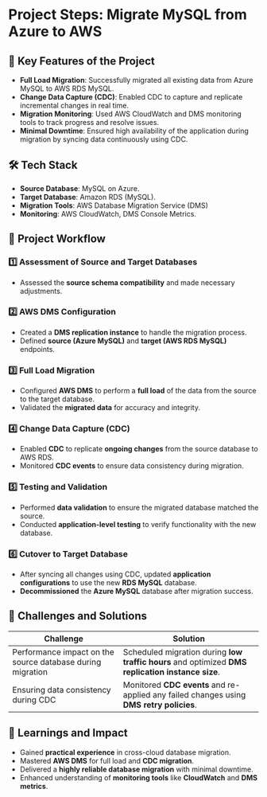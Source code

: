 # Project Steps: Migrate MySQL from Azure to AWS

## 🌟 Key Features of the Project
- **Full Load Migration**: Successfully migrated all existing data from Azure MySQL to AWS RDS MySQL.
- **Change Data Capture (CDC)**: Enabled CDC to capture and replicate incremental changes in real time.
- **Migration Monitoring**: Used AWS CloudWatch and DMS monitoring tools to track progress and resolve issues.
- **Minimal Downtime**: Ensured high availability of the application during migration by syncing data continuously using CDC.

## 🛠 Tech Stack
- **Source Database**: MySQL on Azure.
- **Target Database**: Amazon RDS (MySQL).
- **Migration Tools**: AWS Database Migration Service (DMS)
- **Monitoring**: AWS CloudWatch, DMS Console Metrics.

## 📜 Project Workflow

### **1️⃣ Assessment of Source and Target Databases**
- Assessed the **source schema compatibility** and made necessary adjustments.

### **2️⃣ AWS DMS Configuration**
- Created a **DMS replication instance** to handle the migration process.
- Defined **source (Azure MySQL)** and **target (AWS RDS MySQL)** endpoints.

### **3️⃣ Full Load Migration**
- Configured **AWS DMS** to perform a **full load** of the data from the source to the target database.
- Validated the **migrated data** for accuracy and integrity.

### **4️⃣ Change Data Capture (CDC)**
- Enabled **CDC** to replicate **ongoing changes** from the source database to AWS RDS.
- Monitored **CDC events** to ensure data consistency during migration.

### **5️⃣ Testing and Validation**
- Performed **data validation** to ensure the migrated database matched the source.
- Conducted **application-level testing** to verify functionality with the new database.

### **6️⃣ Cutover to Target Database**
- After syncing all changes using CDC, updated **application configurations** to use the new **RDS MySQL** database.
- **Decommissioned** the **Azure MySQL** database after migration success.

## 🚧 Challenges and Solutions

| Challenge | Solution |
|-----------|----------|
| Performance impact on the source database during migration | Scheduled migration during **low traffic hours** and optimized **DMS replication instance size**. |
| Ensuring data consistency during CDC | Monitored **CDC events** and re-applied any failed changes using **DMS retry policies**. |

## 🎯 Learnings and Impact
- Gained **practical experience** in cross-cloud database migration.
- Mastered **AWS DMS** for full load and **CDC migration**.
- Delivered a **highly reliable database migration** with minimal downtime.
- Enhanced understanding of **monitoring tools** like **CloudWatch** and **DMS metrics**.
